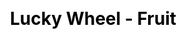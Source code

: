 ---
title: Lucky Wheel - Fruit
layout: lucky_wheel/lucky_wheel_general
description: Which fruit suit you, let lucky wheel pick one for you.
js: ["js/game/lucky_wheel/lucky_wheel_general.js"]
css: ["css/game/lucky_wheel/lucky_wheel.css"]
---